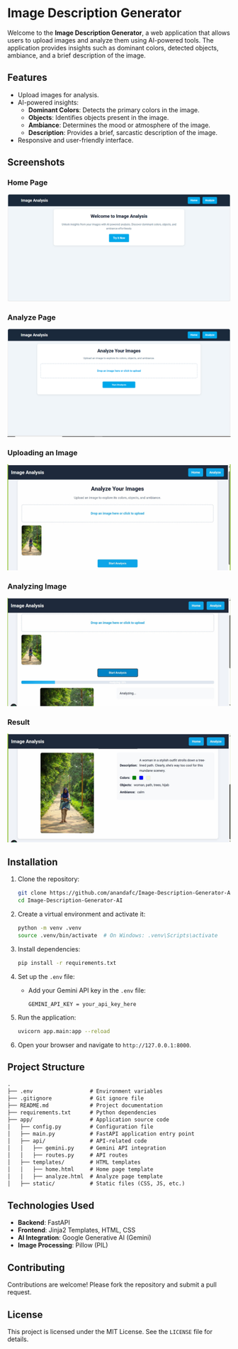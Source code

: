   # Image Description Generator

Welcome to the **Image Description Generator**, a web application that allows users to upload images and analyze them using AI-powered tools. The application provides insights such as dominant colors, detected objects, ambiance, and a brief description of the image.

## Features

- Upload images for analysis.
- AI-powered insights:
  - **Dominant Colors**: Detects the primary colors in the image.
  - **Objects**: Identifies objects present in the image.
  - **Ambiance**: Determines the mood or atmosphere of the image.
  - **Description**: Provides a brief, sarcastic description of the image.
- Responsive and user-friendly interface.

## Screenshots

### Home Page
![Home Page](images/1.PNG)

### Analyze Page
![Analyze Page](images/2.PNG)

### Uploading an Image
![Uploading an Image](images/3.jpg)

### Analyzing Image
![Analyzing image](images/4.jpg)

### Result
![Result](images/5.jpg)



## Installation

1. Clone the repository:
   ```bash
   git clone https://github.com/anandafc/Image-Description-Generator-AI.git
   cd Image-Description-Generator-AI
   ```

2. Create a virtual environment and activate it:
   ```bash
   python -m venv .venv  
   source .venv/bin/activate  # On Windows: .venv\Scripts\activate
   ```

3. Install dependencies:
   ```bash
   pip install -r requirements.txt
   ```

4. Set up the `.env` file:
   - Add your Gemini API key in the `.env` file:
     ```
     GEMINI_API_KEY = your_api_key_here
     ```

5. Run the application:
   ```bash
   uvicorn app.main:app --reload
   ```

6. Open your browser and navigate to `http://127.0.0.1:8000`.

## Project Structure

```
.
├── .env                  # Environment variables
├── .gitignore            # Git ignore file
├── README.md             # Project documentation
├── requirements.txt      # Python dependencies
├── app/                  # Application source code
│   ├── config.py         # Configuration file
│   ├── main.py           # FastAPI application entry point
│   ├── api/              # API-related code
│   │   ├── gemini.py     # Gemini API integration
│   │   ├── routes.py     # API routes
│   ├── templates/        # HTML templates
│   │   ├── home.html     # Home page template
│   │   ├── analyze.html  # Analyze page template
│   ├── static/           # Static files (CSS, JS, etc.)               

```
## Technologies Used

- **Backend**: FastAPI
- **Frontend**: Jinja2 Templates, HTML, CSS
- **AI Integration**: Google Generative AI (Gemini)
- **Image Processing**: Pillow (PIL)

## Contributing

Contributions are welcome! Please fork the repository and submit a pull request.

## License

This project is licensed under the MIT License. See the `LICENSE` file for details.
